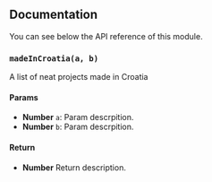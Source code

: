 ## Documentation

You can see below the API reference of this module.

### `madeInCroatia(a, b)`
A list of neat projects made in Croatia

#### Params
- **Number** `a`: Param descrpition.
- **Number** `b`: Param descrpition.

#### Return
- **Number** Return description.

